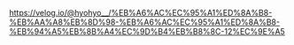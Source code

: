 https://velog.io/@hyohyo__/%EB%A6%AC%EC%95%A1%ED%8A%B8-%EB%AA%A8%EB%8D%98-%EB%A6%AC%EC%95%A1%ED%8A%B8-%EB%94%A5%EB%8B%A4%EC%9D%B4%EB%B8%8C-12%EC%9E%A5
